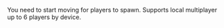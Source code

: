 You need to start moving for players to spawn. Supports local multiplayer up to 6 players by device.